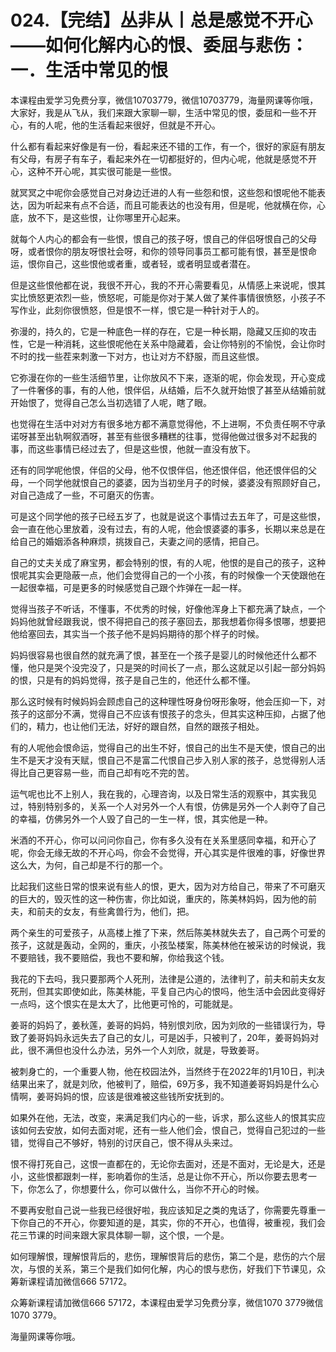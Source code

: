 # 024.【完结】丛非从丨总是感觉不开心——如何化解内心的恨、委屈与悲伤：一．生活中常见的恨

本课程由爱学习免费分享，微信10703779，微信10703779，海量网课等你哦，大家好，我是从飞从，我们来跟大家聊一聊，生活中常见的恨，委屈和一些不开心，有的人呢，他的生活看起来很好，但就是不开心。

什么都有看起来好像是有一份，看起来还不错的工作，有一个，很好的家庭有朋友有父母，有房子有车子，看起来外在一切都挺好的，但内心呢，他就是感觉不开心，这种不开心呢，其实很可能是一些恨。

就冥冥之中呢你会感觉自己对身边迁进的人有一些怨和恨，这些怨和恨呢他不能表达，因为听起来有点不合适，而且可能表达的也没有用，但是呢，他就横在你，心底，放不下，是这些恨，让你哪里开心起来。

就每个人内心的都会有一些恨，恨自己的孩子呀，恨自己的伴侣呀恨自己的父母呀，或者恨你的朋友呀恨社会呀，和你的领导同事员工都可能有恨，甚至是恨命运，恨你自己，这些恨他或者重，或者轻，或者明显或者潜在。

但是这些恨他都在说，我很不开心，我的不开心需要看见，从情感上来说呢，恨其实比愤怒更浓烈一些，愤怒呢，可能是你对于某人做了某件事情很愤怒，小孩子不写作业，此刻你很愤怒，但是恨不一样，恨它是一种针对于人的。

弥漫的，持久的，它是一种底色一样的存在，它是一种长期，隐藏又压抑的攻击性，它是一种消耗，这些恨呢他在关系中隐藏着，会让你特别的不愉悦，会让你时不时的找一些茬来刺激一下对方，也让对方不舒服，而且这些恨。

它弥漫在你的一些生活细节里，让你放风不下来，逐渐的呢，你会发现，开心变成了一件奢侈的事，有的人他，恨伴侣，从结婚，后不久就开始恨了甚至从结婚前就开始恨了，觉得自己怎么当初选错了人呢，瞎了眼。

也觉得在生活中对对方有很多地方都不满意觉得他，不上进啊，不负责任啊不守承诺呀甚至出轨啊叙酒呀，甚至有些很多糟糕的往事，觉得他做过很多对不起我的事，而这些事情已经过去了，但是这些恨，他就一直没有放下。

还有的同学呢他恨，伴侣的父母，他不仅恨伴侣，他还恨伴侣，他还恨伴侣的父母，一个同学他就恨自己的婆婆，因为当初坐月子的时候，婆婆没有照顾好自己，对自己造成了一些，不可磨灭的伤害。

可是这个同学他的孩子已经五岁了，也就是说这个事情过去五年了，可是这些恨，会一直在他心里放着，没有过去，有的人呢，他会恨婆婆的事多，长期以来总是在给自己的婚姻添各种麻烦，挑拨自己，夫妻之间的感情，把自己。

自己的丈夫关成了麻宝男，都会特别的恨，有的人呢，他恨的是自己的孩子，这种恨呢其实会更隐蔽一点，他们会觉得自己的一个小孩，有的时候像一个天使跟他在一起很幸福，可是更多的时候感觉自己跟个炸弹在一起一样。

觉得当孩子不听话，不懂事，不优秀的时候，好像他浑身上下都充满了缺点，一个妈妈他就曾经跟我说，恨不得把自己的孩子塞回去，那我想着你得多恨哪，想要把他给塞回去，其实当一个孩子他不是妈妈期待的那个样子的时候。

妈妈很容易也很自然的就充满了恨，甚至在一个孩子是婴儿的时候他还什么都不懂，他只是哭个没完没了，只是哭的时间长了一点，那么这就足以引起一部分妈妈的恨，只是有的妈妈觉得，孩子是自己生的，他还什么都不懂。

那么这时候有时候妈妈会顾虑自己的这种理性呀身份呀形象呀，他会压抑一下，对孩子的这部分不满，觉得自己不应该有恨孩子的念头，但其实这种压抑，占据了他们的，精力，也让他们无法，好好的跟自然，自然的跟孩子相处。

有的人呢他会恨命运，觉得自己的出生不好，恨自己的出生不是天使，恨自己的出生不是天才没有天赋，恨自己不是富二代恨自己步入别人家的孩子，总觉得别人活得比自己更容易一些，而自己却有吃不完的苦。

运气呢也比不上别人，我在我的，心理咨询，以及日常生活的观察中，其实我见过，特别特别多的，关系一个人对另外一个人有恨，仿佛是另外一个人剥夺了自己的幸福，仿佛另外一个人毁了自己的一生一样，恨，其实他是一种。

米酒的不开心，你可以问问你自己，你有多久没有在关系里感同幸福，和开心了呢，你会无缘无故的不开心吗，你会不会觉得，开心其实是件很难的事，好像世界这么大，为何，自己却是不行的那一个。

比起我们这些日常的恨来说有些人的恨，更大，因为对方给自己，带来了不可磨灭的巨大的，毁灭性的这一种伤害，你比如说，重庆的，陈美林妈妈，因为他的前夫，和前夫的女友，有些禽兽行为，他们，把。

两个亲生的可爱孩子，从高楼上推了下来，然后陈美林就失去了，自己两个可爱的孩子，这就是轰动，全网的，重庆，小孩坠楼案，陈美林他在被采访的时候说，我不要赔钱，我不要赔偿，我也不要和解，你给我这个钱。

我花的下去吗，我只要那两个人死刑，法律是公道的，法律判了，前夫和前夫女友死刑，但其实即使如此，陈美林能，平复自己内心的恨吗，他生活中会因此变得好一点吗，这个恨实在是太大了，比他更可怜的，可能就是。

姜哥的妈妈了，姜秋莲，姜哥的妈妈，特别恨刘欣，因为刘欣的一些错误行为，导致了姜哥妈妈永远失去了自己的女儿，可是凶手，只被判了，20年，姜哥妈妈对此，很不满但也没什么办法，另外一个人刘欣，就是，导致姜哥。

被刺身亡的，一个重要人物，他在校园法外，当然终于在2022年的1月10日，判决结果出来了，就是刘欣，他被判了，赔偿，69万多，我不知道姜哥妈妈是什么心情啊，姜哥妈妈的恨，应该是很难被这些钱所安抚到的。

如果外在他，无法，改变，来满足我们内心的一些，诉求，那么这些人的恨其实应该如何去安放，如何去面对呢，还有一些人他们会，恨自己，觉得自己犯过的一些错，觉得自己不够好，特别的讨厌自己，恨不得从头来过。

恨不得打死自己，这恨一直都在的，无论你去面对，还是不面对，无论是大，还是小，这些恨都跟刺一样，影响着你的生活，总是让你不开心，所以你要去思考一下，你怎么了，你想要什么，你可以做什么，当你不开心的时候。

不要再安慰自己说一些我已经很好啦，我应该知足之类的鬼话了，你需要先尊重一下你自己的不开心，你要知道的是，其实，你的不开心，也值得，被重视，我们会花三节课的时间来跟大家具体聊一聊，这个恨，一个是。

如何理解恨，理解恨背后的，悲伤，理解恨背后的悲伤，第二个是，悲伤的六个层次，与恨的关系，第三个是我们如何化解，内心的恨与悲伤，好我们下节课见，众筹新课程请加微信666 57172。

众筹新课程请加微信666 57172，本课程由爱学习免费分享，微信1070 3779微信1070 3779。

海量网课等你哦。